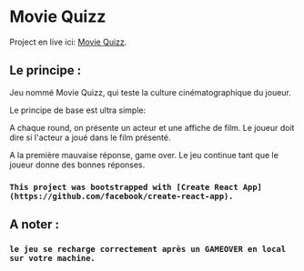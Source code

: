 # Movie Quizz

 Project en live ici:  [Movie Quizz](https://aureliedev.github.io/MovieQuizz/).

## Le principe :

Jeu nommé Movie Quizz, qui teste la culture cinématographique du joueur.

Le principe de base est ultra simple:

A chaque round, on présente un acteur et une affiche de film. Le joueur doit dire si l'acteur a joué dans le film présenté.

A la première mauvaise réponse, game over. Le jeu continue tant que le joueur donne des bonnes réponses.

### `This project was bootstrapped with [Create React App](https://github.com/facebook/create-react-app).`

## A noter :

### `le jeu se recharge correctement après un GAMEOVER en local sur votre machine.`
